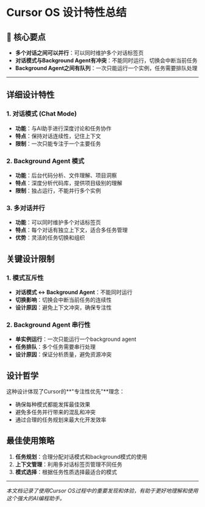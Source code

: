 # Cursor OS 设计特性总结

## 🎯 核心要点
- **多个对话之间可以并行**：可以同时维护多个对话标签页
- **对话模式与Background Agent有冲突**：不能同时运行，切换会中断当前任务
- **Background Agent之间有队列**：一次只能运行一个实例，任务需要排队处理

---

## 详细设计特性

### 1. 对话模式 (Chat Mode)
- **功能**：与AI助手进行深度讨论和任务协作
- **特点**：保持对话连续性，记住上下文
- **限制**：一次只能专注于一个主要任务

### 2. Background Agent 模式
- **功能**：后台代码分析、文件理解、项目洞察
- **特点**：深度分析代码库，提供项目级别的理解
- **限制**：独占运行，不能并行多个实例

### 3. 多对话并行
- **功能**：可以同时维护多个对话标签页
- **特点**：每个对话有独立上下文，适合多任务管理
- **优势**：灵活的任务切换和组织

## 关键设计限制

### 1. 模式互斥性
- **对话模式 ↔ Background Agent**：不能同时运行
- **切换影响**：切换会中断当前任务的连续性
- **设计原因**：避免上下文冲突，确保专注性

### 2. Background Agent 串行性
- **单实例运行**：一次只能运行一个background agent
- **任务排队**：多个任务需要串行处理
- **设计原因**：保证分析质量，避免资源冲突

## 设计哲学

这种设计体现了Cursor的**"专注性优先"**理念：
- 确保每种模式都能发挥最佳效果
- 避免多任务并行带来的混乱和冲突
- 通过合理的任务规划来最大化开发效率

## 最佳使用策略

1. **任务规划**：合理分配对话模式和background模式的使用
2. **上下文管理**：利用多对话标签页管理不同任务
3. **模式选择**：根据任务性质选择最适合的模式

---

*本文档记录了使用Cursor OS过程中的重要发现和体验，有助于更好地理解和使用这个强大的AI编程助手。*

